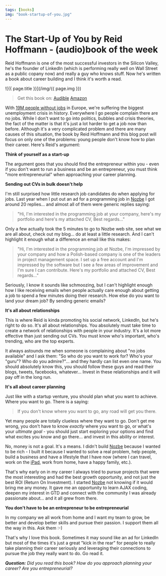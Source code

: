 ```yaml
---
tags: [books]
img: "book-startup-of-you.jpg"
---
```


# The Start-Up of You by Reid Hoffmann - (audio)book of the week

Reid Hoffmann is one of the most successful investors in the Silicon Valley, he's the founder of LinkedIn (which is performing really well on Wall Street as a public copany now) and really a guy who knows stuff. Now he's written a book about career building and I think it's worth a read.

<!--More-->

![{{ page.title }}](/img/{{ page.img }})

> Get this book on:
  [Audible](https://www.audible.com/pd/B0072L46P0?tag=sliwinski-20)
  [Amazon](https://www.amazon.com/dp/0307888908?tag=sliwinski-20)

With [19M people without jobs][bbc] in Europe, we're suffering the biggest unemployment crisis in history. Everywhere I go people complain there are no jobs. While I don't want to go into politics, bubbles and crisis theories, the fact of the matter is that it's just a lot harder to get a job now than before. Although it's a very complicated problem and there are many causes of this situation, the book by Reid Hoffmann and this blog post will focus on only one of the problems: young people don't know how to plan their career. Here's Reid's argument:



**Think of yourself as a start-up**

The argument goes that you should find the entrepreneur within you - even if you don't want to run a business and be an entrepreneur, you must think "more entrepreneurial" when approaching your career planning.

**Sending out CVs in bulk doesn't help**

I'm still surprised how little research job candidates do when applying for jobs. Last year when I put out an ad for a programming job in [Nozbe][n] I got around 20 replies... and almost all of them were generic replies saying:

> "Hi, I'm interested in the programming job at your company, here's my portfolio and here's my attached CV, Best regards..."

Only a few actually took the 5 minutes to go to Nozbe web site, see what we are all about, check out my blog... do at least a little research. And I can't highlight it enough what a difference an email like this makes:

> "Hi, I'm interested in the programming job at Nozbe, I'm impressed by your company and how a Polish-based company is one of the leaders in project management space. I set up a free account and I'm impressed by the software but I see a few areas of improvement and I'm sure I can contribute. Here's my portfolio and attached CV, Best regards..."

Seriously, I know it sounds like schmoozing, but I can't highlight enough how I like receiving emails when people actually care enough about getting a job to spend a few minutes doing their research. How else do you want to land your dream job? By sending generic emails?

**It's all about relationships**

This is where Reid is kinda promoting his social network, LinkedIn, but he's right to do so. It's all about relationships. You absolutely must take time to create a network of relationships with people in your industry. It's a lot more effective than just sending out CVs. You must know who's important, who's trending, who are the top experts.

It always astounds me when someone is complaining about "no jobs available" and I ask them: "So who do you want to work for? Who's your "guru"? Who do you admire?"... and they hardly can list even one name. You should absolutely know this, you should follow these guys and read their blogs, tweets, facebooks, whatever... Invest in these relationships and it will pay off in the long run.

**It's all about career planning**

Just like with a startup venture, you should plan what you want to achieve. Where you want to go. There is a saying:

> If you don't know where you want to go, any road will get you there.

Yet many people are totally clueless where they want to go. Don't get me wrong, you don't have to know *exactly* where you want to go, or what's your *ultimate goal* - you should just start exploring your options and find what excites you know and go there... and invest in this ability or interest.

No, money is not a goal. It's a means. I didn't build [Nozbe][n] because I wanted to be rich - I built it because I wanted to solve a real problem, help people, build a business and have a lifestyle that I have now (where I can travel, work on the [iPad][i], work from home, have a happy family, etc.).

That's why early on in my career I always tried to pursue projects that were the most interesting and had the best growth opportunity, and not just the best ROI (Return On Investment). I started [Nozbe][n] not knowing if it would bring me any money. It gave me an opportunity to learn AJAX coding, deepen my interest in GTD and connect with the community I was already passionate about... and it all grew from there.

**You don't have to be an entrepreneur to be entrepreneurial**

In my company we all work from home and I want my team to grow, be better and develop better skills and pursue their passion. I support them all the way in this. Ask them :-)

That's why I love this book. Sometimes it may sound like an ad for LinkedIn but most of the times it's just a great "kick in the rear" for people to really take planning their career seriously and leveraging their connections to pursue the job they really want to do. Go read it.

***Question:** Did you read this book? How do you approach planning your career? Are you entrepreneurial?*

[bbc]: http://www.bbc.co.uk/news/business-22353726
[n]: http://www.nozbe.com/
[ns]: http://www.nozbe.com/signup
[p]: /magazine/
[s]: /productive_show
[t]: http://twitter.com/MSliwinski
[i]: /ipadonly
[e]: /how-i-use-evernote
[d]: http://db.tt/kD7Liux

[n]: https://michael.gratis/nozbe